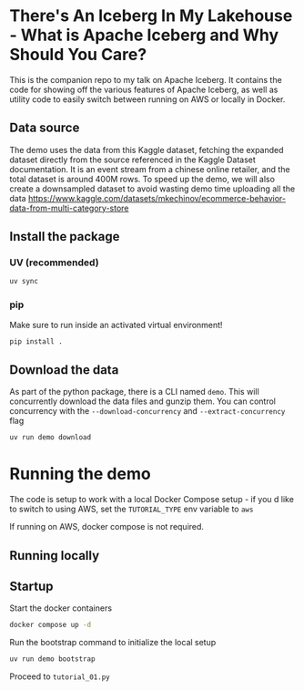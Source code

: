 # There's An Iceberg In My Lakehouse - What is Apache Iceberg and Why Should You Care?

This is the companion repo to my talk on Apache Iceberg. It contains the code for showing off the various
features of Apache Iceberg, as well as utility code to easily switch between running on AWS or locally in Docker.

## Data source
The demo uses the data from this Kaggle dataset, fetching the expanded dataset directly from the source referenced
in the Kaggle Dataset documentation. It is an event stream from a chinese online retailer, and the total dataset
is around 400M rows. To speed up the demo, we will also create a downsampled dataset to avoid wasting demo time 
uploading all the data
https://www.kaggle.com/datasets/mkechinov/ecommerce-behavior-data-from-multi-category-store

## Install the package

### UV (recommended)
```bash
uv sync
```

### pip
Make sure to run inside an activated virtual environment!
```bash
pip install .
```

## Download the data
As part of the python package, there is a CLI named `demo`. 
This will concurrently download the data files and gunzip them. You can control 
concurrency with the `--download-concurrency` and `--extract-concurrency` flag 
```bash
uv run demo download
```

# Running the demo
The code is setup to work with a local Docker Compose setup - if you
d like to switch to using AWS, set the `TUTORIAL_TYPE` env variable to `aws`

If running on AWS, docker compose is not required.

## Running locally

## Startup
Start the docker containers

```bash
docker compose up -d
```

Run the bootstrap command to initialize the local setup
```bash
uv run demo bootstrap
```

Proceed to `tutorial_01.py`